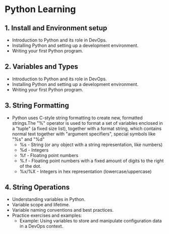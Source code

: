 # Python Learning

## 1. Install and Environment setup
- Introduction to Python and its role in DevOps.
- Installing Python and setting up a development environment.
- Writing your first Python program.

## 2. Variables and Types
- Introduction to Python and its role in DevOps.
- Installing Python and setting up a development environment.
- Writing your first Python program.

## 3. String Formatting
- Python uses C-style string formatting to create new, formatted strings.The "%" operator is used to format a set of variables enclosed in a "tuple" (a fixed size list), together with a format string, which contains normal text together with "argument specifiers", special symbols like "%s" and "%d"
  - %s - String (or any object with a string representation, like numbers)
  - %d - Integers
  - %f - Floating point numbers
  - %.<number of digits>f - Floating point numbers with a fixed amount of digits to the right of the dot.
  - %x/%X - Integers in hex representation (lowercase/uppercase)

## 4. String Operations
- Understanding variables in Python.
- Variable scope and lifetime.
- Variable naming conventions and best practices.
- Practice exercises and examples:
  - Example: Using variables to store and manipulate configuration data in a DevOps context.


